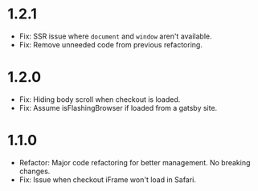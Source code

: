 # 1.2.1

- Fix: SSR issue where `document` and `window` aren't available.
- Fix: Remove unneeded code from previous refactoring.

# 1.2.0

- Fix: Hiding body scroll when checkout is loaded.
- Fix: Assume isFlashingBrowser if loaded from a gatsby site.

# 1.1.0

- Refactor: Major code refactoring for better management. No breaking changes.
- Fix: Issue when checkout iFrame won't load in Safari.
